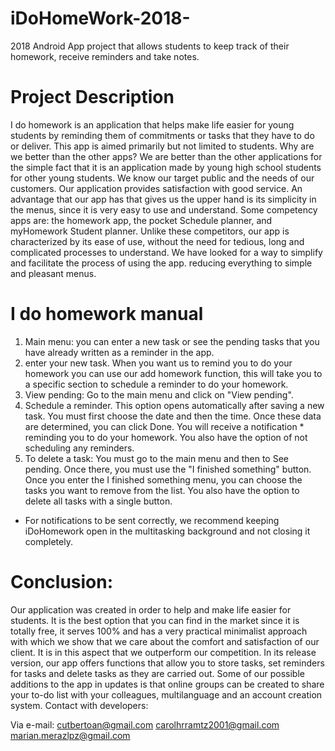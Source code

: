 # iDoHomeWork-2018-
2018 Android App project that allows students to keep track of their homework, receive reminders and take notes.

# Project Description 
I do homework is an application that helps make life easier for young students by reminding them of commitments or tasks that they have to do or deliver. This app is aimed primarily but not limited to students. 
Why are we better than the other apps?
We are better than the other applications for the simple fact that it is an application made by young high school students for other young students. We know our target public and the needs of our customers. Our application provides satisfaction with good service. An advantage that our app has that gives us the upper hand is its simplicity in the menus, since it is very easy to use and understand. Some competency apps are: the homework app, the pocket Schedule planner, and myHomework Student planner. Unlike these competitors, our app is characterized by its ease of use, without the need for tedious, long and complicated processes to understand. We have looked for a way to simplify and facilitate the process of using the app. reducing everything to simple and pleasant menus.

# I do homework manual
1. Main menu: you can enter a new task or see the pending tasks that you have already written as a reminder in the app.
2. enter your new task. When you want us to remind you to do your homework you can use our add homework function, this will take you to a specific section to schedule a reminder to do your homework.
3. View pending: Go to the main menu and click on "View pending".
4. Schedule a reminder. This option opens automatically after saving a new task. You must first choose the date and then the time. Once these data are determined, you can click Done. You will receive a notification * reminding you to do your homework. You also have the option of not scheduling any reminders.
5. To delete a task: You must go to the main menu and then to See pending. Once there, you must use the "I finished something" button. Once you enter the I finished something menu, you can choose the tasks you want to remove from the list. You also have the option to delete all tasks with a single button. 
* For notifications to be sent correctly, we recommend keeping iDoHomework open in the multitasking background and not closing it completely. 
# Conclusion:
Our application was created in order to help and make life easier for students. It is the best option that you can find in the market since it is totally free, it serves 100% and has a very practical minimalist approach with which we show that we care about the comfort and satisfaction of our client. It is in this aspect that we outperform our competition. In its release version, our app offers functions that allow you to store tasks, set reminders for tasks and delete tasks as they are carried out. Some of our possible additions to the app in updates is that online groups can be created to share your to-do list with your colleagues, multilanguage and an account creation system. 
Contact with developers:
 
Via e-mail: 
cutbertoan@gmail.com 
carolhrramtz2001@gmail.com
marian.merazlpz@gmail.com


